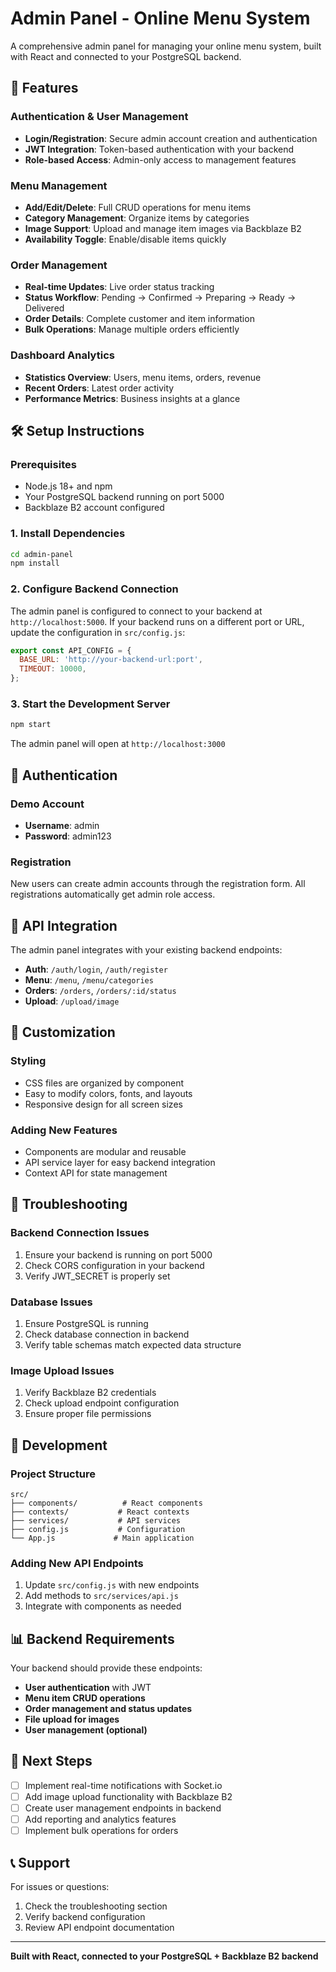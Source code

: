 # Admin Panel - Online Menu System

A comprehensive admin panel for managing your online menu system, built with React and connected to your PostgreSQL backend.

## 🚀 Features

### **Authentication & User Management**
- **Login/Registration**: Secure admin account creation and authentication
- **JWT Integration**: Token-based authentication with your backend
- **Role-based Access**: Admin-only access to management features

### **Menu Management**
- **Add/Edit/Delete**: Full CRUD operations for menu items
- **Category Management**: Organize items by categories
- **Image Support**: Upload and manage item images via Backblaze B2
- **Availability Toggle**: Enable/disable items quickly

### **Order Management**
- **Real-time Updates**: Live order status tracking
- **Status Workflow**: Pending → Confirmed → Preparing → Ready → Delivered
- **Order Details**: Complete customer and item information
- **Bulk Operations**: Manage multiple orders efficiently

### **Dashboard Analytics**
- **Statistics Overview**: Users, menu items, orders, revenue
- **Recent Orders**: Latest order activity
- **Performance Metrics**: Business insights at a glance

## 🛠️ Setup Instructions

### **Prerequisites**
- Node.js 18+ and npm
- Your PostgreSQL backend running on port 5000
- Backblaze B2 account configured

### **1. Install Dependencies**
```bash
cd admin-panel
npm install
```

### **2. Configure Backend Connection**
The admin panel is configured to connect to your backend at `http://localhost:5000`. If your backend runs on a different port or URL, update the configuration in `src/config.js`:

```javascript
export const API_CONFIG = {
  BASE_URL: 'http://your-backend-url:port',
  TIMEOUT: 10000,
};
```

### **3. Start the Development Server**
```bash
npm start
```

The admin panel will open at `http://localhost:3000`

## 🔐 Authentication

### **Demo Account**
- **Username**: admin
- **Password**: admin123

### **Registration**
New users can create admin accounts through the registration form. All registrations automatically get admin role access.

## 📱 API Integration

The admin panel integrates with your existing backend endpoints:

- **Auth**: `/auth/login`, `/auth/register`
- **Menu**: `/menu`, `/menu/categories`
- **Orders**: `/orders`, `/orders/:id/status`
- **Upload**: `/upload/image`

## 🎨 Customization

### **Styling**
- CSS files are organized by component
- Easy to modify colors, fonts, and layouts
- Responsive design for all screen sizes

### **Adding New Features**
- Components are modular and reusable
- API service layer for easy backend integration
- Context API for state management

## 🚨 Troubleshooting

### **Backend Connection Issues**
1. Ensure your backend is running on port 5000
2. Check CORS configuration in your backend
3. Verify JWT_SECRET is properly set

### **Database Issues**
1. Ensure PostgreSQL is running
2. Check database connection in backend
3. Verify table schemas match expected data structure

### **Image Upload Issues**
1. Verify Backblaze B2 credentials
2. Check upload endpoint configuration
3. Ensure proper file permissions

## 🔧 Development

### **Project Structure**
```
src/
├── components/          # React components
├── contexts/           # React contexts
├── services/           # API services
├── config.js           # Configuration
└── App.js             # Main application
```

### **Adding New API Endpoints**
1. Update `src/config.js` with new endpoints
2. Add methods to `src/services/api.js`
3. Integrate with components as needed

## 📊 Backend Requirements

Your backend should provide these endpoints:

- **User authentication** with JWT
- **Menu item CRUD operations**
- **Order management and status updates**
- **File upload for images**
- **User management (optional)**

## 🌟 Next Steps

- [ ] Implement real-time notifications with Socket.io
- [ ] Add image upload functionality with Backblaze B2
- [ ] Create user management endpoints in backend
- [ ] Add reporting and analytics features
- [ ] Implement bulk operations for orders

## 📞 Support

For issues or questions:
1. Check the troubleshooting section
2. Verify backend configuration
3. Review API endpoint documentation

---

**Built with React, connected to your PostgreSQL + Backblaze B2 backend**
